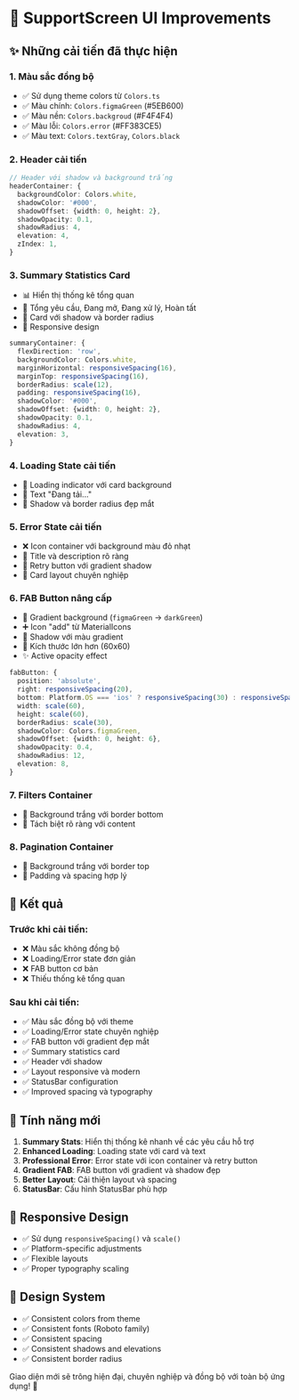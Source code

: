 # 🎨 SupportScreen UI Improvements

## ✨ Những cải tiến đã thực hiện

### 1. **Màu sắc đồng bộ**
- ✅ Sử dụng theme colors từ `Colors.ts`
- ✅ Màu chính: `Colors.figmaGreen` (#5EB600)
- ✅ Màu nền: `Colors.backgroud` (#F4F4F4)
- ✅ Màu lỗi: `Colors.error` (#FF383CE5)
- ✅ Màu text: `Colors.textGray`, `Colors.black`

### 2. **Header cải tiến**
```typescript
// Header với shadow và background trắng
headerContainer: {
  backgroundColor: Colors.white,
  shadowColor: '#000',
  shadowOffset: {width: 0, height: 2},
  shadowOpacity: 0.1,
  shadowRadius: 4,
  elevation: 4,
  zIndex: 1,
}
```

### 3. **Summary Statistics Card**
- 📊 Hiển thị thống kê tổng quan
- 🔢 Tổng yêu cầu, Đang mở, Đang xử lý, Hoàn tất
- 🎨 Card với shadow và border radius
- 📱 Responsive design

```typescript
summaryContainer: {
  flexDirection: 'row',
  backgroundColor: Colors.white,
  marginHorizontal: responsiveSpacing(16),
  marginTop: responsiveSpacing(16),
  borderRadius: scale(12),
  padding: responsiveSpacing(16),
  shadowColor: '#000',
  shadowOffset: {width: 0, height: 2},
  shadowOpacity: 0.1,
  shadowRadius: 4,
  elevation: 3,
}
```

### 4. **Loading State cải tiến**
- 🔄 Loading indicator với card background
- 📝 Text "Đang tải..." 
- 🎨 Shadow và border radius đẹp mắt

### 5. **Error State cải tiến**
- ❌ Icon container với background màu đỏ nhạt
- 📝 Title và description rõ ràng
- 🔄 Retry button với gradient shadow
- 🎨 Card layout chuyên nghiệp

### 6. **FAB Button nâng cấp**
- 🌈 Gradient background (`figmaGreen` → `darkGreen`)
- ➕ Icon "add" từ MaterialIcons
- 💫 Shadow với màu gradient
- 📏 Kích thước lớn hơn (60x60)
- ✨ Active opacity effect

```typescript
fabButton: {
  position: 'absolute',
  right: responsiveSpacing(20),
  bottom: Platform.OS === 'ios' ? responsiveSpacing(30) : responsiveSpacing(30),
  width: scale(60),
  height: scale(60),
  borderRadius: scale(30),
  shadowColor: Colors.figmaGreen,
  shadowOffset: {width: 0, height: 6},
  shadowOpacity: 0.4,
  shadowRadius: 12,
  elevation: 8,
}
```

### 7. **Filters Container**
- 🎯 Background trắng với border bottom
- 📱 Tách biệt rõ ràng với content

### 8. **Pagination Container**
- 📄 Background trắng với border top
- 🎨 Padding và spacing hợp lý

## 🎯 Kết quả

### Trước khi cải tiến:
- ❌ Màu sắc không đồng bộ
- ❌ Loading/Error state đơn giản
- ❌ FAB button cơ bản
- ❌ Thiếu thống kê tổng quan

### Sau khi cải tiến:
- ✅ Màu sắc đồng bộ với theme
- ✅ Loading/Error state chuyên nghiệp
- ✅ FAB button với gradient đẹp mắt
- ✅ Summary statistics card
- ✅ Header với shadow
- ✅ Layout responsive và modern
- ✅ StatusBar configuration
- ✅ Improved spacing và typography

## 🚀 Tính năng mới

1. **Summary Stats**: Hiển thị thống kê nhanh về các yêu cầu hỗ trợ
2. **Enhanced Loading**: Loading state với card và text
3. **Professional Error**: Error state với icon container và retry button
4. **Gradient FAB**: FAB button với gradient và shadow đẹp
5. **Better Layout**: Cải thiện layout và spacing
6. **StatusBar**: Cấu hình StatusBar phù hợp

## 📱 Responsive Design

- ✅ Sử dụng `responsiveSpacing()` và `scale()`
- ✅ Platform-specific adjustments
- ✅ Flexible layouts
- ✅ Proper typography scaling

## 🎨 Design System

- ✅ Consistent colors from theme
- ✅ Consistent fonts (Roboto family)
- ✅ Consistent spacing
- ✅ Consistent shadows and elevations
- ✅ Consistent border radius

Giao diện mới sẽ trông hiện đại, chuyên nghiệp và đồng bộ với toàn bộ ứng dụng! 🎉
